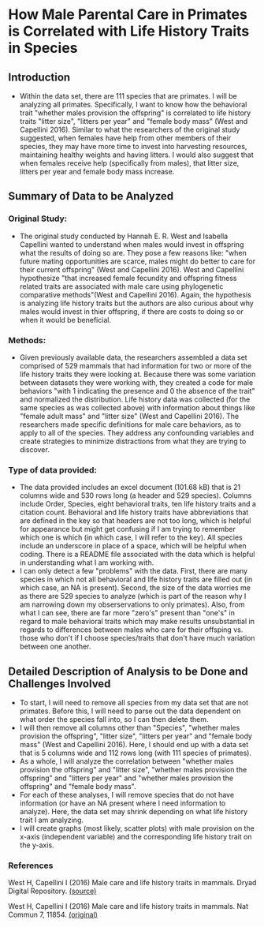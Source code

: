 # How Male Parental Care in Primates is Correlated with Life History Traits in Species

## Introduction
- Within the data set, there are 111 species that are primates. I will be analyzing all primates. Specifically, I want to know how the behavioral trait "whether males provision the offspring" is correlated to life history traits "litter size", "litters per year" and "female body mass" (West and Capellini 2016). Similar to what the researchers of the original study suggested, when females have help from other members of their species, they may have more time to invest into harvesting resources, maintaining healthy weights and having litters. I would also suggest that when females receive help (specifically from males), that litter size, litters per year and female body mass increase.

## Summary of Data to be Analyzed
### Original Study:
- The original study conducted by Hannah E. R. West and Isabella Capellini wanted to understand when males would invest in offspring what the results of doing so are. They pose a few reasons like: "when future mating opportunities are scarce, males might do better to care for their current offspring" (West and Capellini 2016). West and Capellini hypothesize "that increased female fecundity and offspring fitness related traits are associated with male care using phylogenetic comparative methods"(West and Capellini 2016). Again, the hypothesis is analyzing life history traits but the authors are also curious about why males would invest in thier offspring, if there are costs to doing so or when it would be beneficial.

### Methods:
- Given previously available data, the researchers assembled a data set comprised of 529 mammals that had information for two or more of the life history traits they were looking at. Because there was some variation between datasets they were working with, they created a code for male behaviors "with 1 indicating the presence and 0 the absence of the trait" and normalized the distribution. Life history data was collected (for the same species as was collected above) with information about things like "female adult mass" and "litter size" (West and Capellini 2016). The researchers made specific definitions for male care behaviors, as to apply to all of the species. They address any confounding variables and create strategies to minimize distractions from what they are trying to discover.

### Type of data provided:
- The data provided includes an excel document (101.68 kB) that is 21 columns wide and 530 rows long (a header and 529 species). Columns include Order, Species, eight behavioral traits, ten life history traits and a citation count. Behavioral and life history traits have abbreviations that are defined in the key so that headers are not too long, which is helpful for appearance but might get confusing if I am trying to remember which one is which (in which case, I will refer to the key). All species include an underscore in place of a space, which will be helpful when coding. There is a README file associated with the data which is helpful in understanding what I am working with.
- I can only detect a few "problems" with the data. First, there are many species in which not all behavioral and life history traits are filled out (in which case, an NA is present). Second, the size of the data worries me as there are 529 species to analyze (which is part of the reason why I am narrowing down my obserservations to only primates). Also, from what I can see, there are far more "zero's" present than "one's" in regard to male behavioral traits which may make results unsubstantial in regards to differences between males who care for their offsping vs. those who don't if I choose species/traits that don't have much variation between one another.

## Detailed Description of Analysis to be Done and Challenges Involved
- To start, I will need to remove all species from my data set that are not primates. Before this, I will need to parse out the data dependent on what order the species fall into, so I can then delete them.
- I will then remove all columns other than "Species", "whether males provision the offspring", "litter size", "litters per year" and "female body mass" (West and Capellini 2016). Here, I should end up with a data set that is 5 columns wide and 112 rows long (with 111 species of primates).
- As a whole, I will analyze the correlation between "whether males provision the offspring" and "litter size", "whether males provision the offspring" and "litters per year" and "whether males provision the offspring" and "female body mass". 
- For each of these analyses, I will remove species that do not have information (or have an NA present where I need information to analyze). Here, the data set may shrink depending on what life history trait I am analyzing.
- I will create graphs (most likely, scatter plots) with male provision on the x-axis (independent variable) and the corresponding life history trait on the y-axis.



### References

West H, Capellini I (2016) Male care and life history traits in mammals. Dryad Digital Repository.
[(source)](https://datadryad.org/stash/dataset/doi:10.5061/dryad.j909k)

West H, Capellini I (2016) Male care and life history traits in mammals. Nat Commun 7, 11854.
[(original)](https://www.nature.com/articles/ncomms11854)




